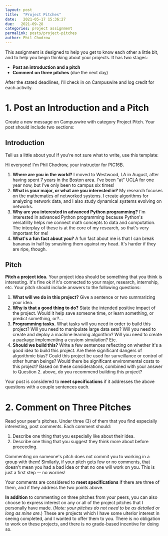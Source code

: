 ```yaml
---
layout: post
title:  "Project Pitches"
date:   2021-05-17 15:36:27
due:   2021-09-28
categories: project assignment
permalink: posts/project-pitches
author: Phil Chodrow
---
```


This assignment is designed to help you get to know each other a little bit, and to help you begin thinking about your projects. It has two stages: 

- **Post an introduction and a pitch**
- **Comment on three pitches** (due the next day)

After the stated deadlines, I'll check in on Campuswire and log credit for each activity. 

# 1. Post an Introduction and a Pitch

Create a new message on Campuswire with category Project Pitch. Your post should include two sections: 

## Introduction

Tell us a little about you! If you're not sure what to write, use this template: 

 Hi everyone! I'm Phil Chodrow, your instructor for PIC16B.

1. **Where are you in the world?** I moved to Westwood, LA in August, after having spent 7 years in the Boston area. I've been "at" UCLA for one year now, but I've only been to campus six times!
2. **What is your major, or what are you interested in?** My research focuses on the mathematics of networked systems. I create algorithms for analyzing network data, and I also study dynamical systems evolving on networks.
3. **Why are you interested in advanced Python programming?** I'm interested in advanced Python programming because Python's versatility helps me connect math concepts to data and computation. The interplay of these is at the core of my research, so that's very important for me! 
4. **What's a fun fact about you?** A fun fact about me is that I can break bananas in half by smashing them against my head. It's harder if they are ripe, though.

## Pitch

**Pitch a project idea.** Your project idea should be something that you think is interesting. It's fine ok if it's connected to your major, research, internship, etc. Your pitch should include answers to the following questions: 

1. **What will we do in this project?** Give a sentence or two summarizing your idea. 
2. **Why is that a good thing to do?** State the intended positive impact of the project. Would it help save someone time, or learn something, or predict something, or?...
3. **Programming tasks.** What tasks will you need in order to build this project? Will you need to manipulate large data sets? Will you need to create and deploy a machine learning algorithm? Will you need to create a package implementing a custom simulation? Etc. 
2. **Should we build this?** Write a few sentences reflecting on whether it's a good idea to build this project. Are there significant dangers of algorithmic bias? Could this project be used for surveillance or control of other human beings? Would there be significant environmental costs to this project? Based on these considerations, combined with your answer to Question 2. above, do you recommend building this project? 

Your post is considered to **meet specifications** if it addresses the above questions with a couple sentences each.  

# 2. Comment on Three Pitches

Read your peer's pitches. Under three (3) of them that you find especially interesting, post comments. Each comment should:  

1. Describe one thing that you especially like about their idea. 
2. Describe one thing that you suggest they think more about before proceeding. 

Commenting on someone's pitch does not commit you to working in a group with them! Similarly, if your pitch gets few or no comments, that doesn't mean you had a bad idea or that no one will work on you. This is just a first step -- no worries! 

Your comments are considered to **meet specifications** if there are three of them, and if they address the two points above. 

**In addition** to commenting on three pitches from your peers, you can also choose to express interest on any or all of the project pitches that I personally have made. (*Note: your pitches do not need to be as detailed or long as mine are.*) These are projects which I have some ulterior interest in seeing completed, and I wanted to offer them to you. There is no obligation to work on these projects, and there is no grade-based incentive for doing so. 


